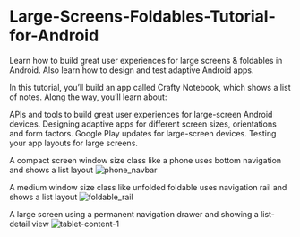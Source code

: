 # Large-Screens-Foldables-Tutorial-for-Android
Learn how to build great user experiences for large screens &amp; foldables in Android. Also learn how to design and test adaptive Android apps.

In this tutorial, you’ll build an app called Crafty Notebook, which shows a list of notes. Along the way, you’ll learn about:

APIs and tools to build great user experiences for large-screen Android devices.
Designing adaptive apps for different screen sizes, orientations and form factors.
Google Play updates for large-screen devices.
Testing your app layouts for large screens.

A compact screen window size class like a phone uses bottom navigation and shows a list layout
![phone_navbar](https://user-images.githubusercontent.com/59041442/197339879-4aaaf89d-d964-4b68-ae8c-46f0acc88699.png)

A medium window size class like unfolded foldable uses navigation rail and shows a list layout
![foldable_rail](https://user-images.githubusercontent.com/59041442/197339971-bb65c6de-d322-49b3-b8a4-c73994f497ec.png)

A large screen using a permanent navigation drawer and showing a list-detail view
![tablet-content-1](https://user-images.githubusercontent.com/59041442/197340010-9492afa5-5104-4d7e-bced-7a4e5b64b619.png)
